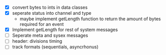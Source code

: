 
- [X] convert bytes to ints in data classes
- [X] seperate status into channel and type
    - maybe implement getLength function to return the amount of bytes required for an event
- [X] Implement getLength for rest of system messages
- [ ] Seperate meta and sysex messages
- [ ] header: divisions timing
- [ ] track formats (sequentials, asyncrhonus)
